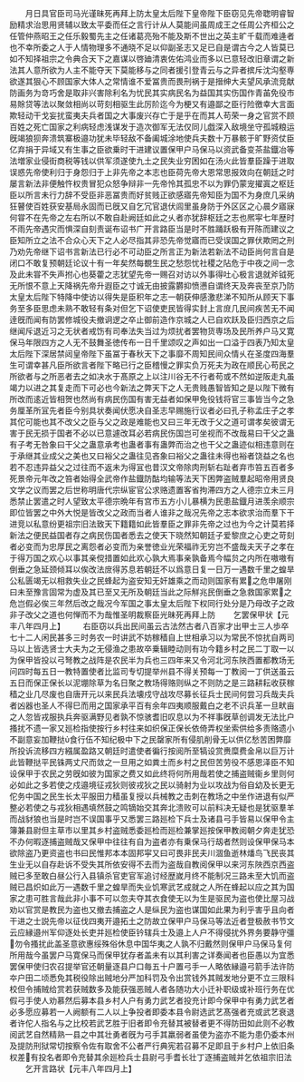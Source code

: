 <!-- { "loadSidebar": true } -->
　　月日具官臣司马光谨昧死再拜上防太皇太后陛下皇帝陛下臣窃见先帝聦明睿智励精求治思用贤辅以致太平委而任之言行计从人莫能间虽周成王之任周公齐桓公之任管仲燕昭王之任乐毅蜀先主之任诸葛亮殆不能及斯不世出之英主旷千载而难逄者也不幸所委之人于人情物理多不通晓不足以仰副圣志又足已自是谓古今之人皆莫已如不知择祖宗之令典合天下之嘉谋以啓廸清衷佐佑鸿业而多以已意轻改旧章谓之新法其人意所欲为人主不能夺天下莫能移与之同者援引登青云与之异者摈斥沈沟壑専欲遂其狠心不顾国家大体人之常情谁不爱冨贵而畏刑祸于是搢绅大夫望风承流竞献防画务为竒巧舍是取非兴害除利名为忧民其实病民名为益国其实伤国作青苖免役市易賖贷等法以聚敛相尚以苛刻相驱生此厉阶迄今为梗又有邉鄙之臣行险徼幸大言面欺轻动干戈妄扰蛮夷夫兵者国之大事废兴存亡于是乎在而其人苟荣一身之官赏不顾百姓之死亡国家之利病轻虑浅谋发于造次御军无法仅同儿戯深入敌境坐守孤城粮运旣竭狼狈奔溃筑寨极邉功犹未毕轻敌不备阖城涂地使兵夫数十万暴骸于旷野资仗臣亿弃捐于异域又有生事之臣欲乗时干进建议置保甲户马保马以资武备变茶盐鐡冶等法増家业侵街商税等钱以供军须遂使九土之民失业穷困如在汤火此皆羣臣躁于进取误惑先帝使利归于身怨归于上非先帝之本志也臣荷先帝大恩常思报效向在朝廷之时屡言新法非便触忤权贵冒犯众怒争辩非一先帝怜其孤忠不以为罪仍蒙宠擢寘之枢廷臣以所言未行力辞不受臣非恶冨贵而好贫贱正欲感寤先帝知臣为国不为身庶几采纳狂瞽使百姓获安基局永固而已旣又自乞冗官退伏闾里虽身防于外区区之心晨夕寤寐何甞不在先帝之左右所以不敢自赴阙廷如此之乆者亦犹辞枢廷之志也熈寜七年歴时不雨先帝遇灾而惧深自刻责诞布诏书广开言路臣当是时不胜踊跃极有开陈而建议之臣知所立之法不合众心天下之人必尽指其非恐先帝觉寤而已受误国之罪伏欺罔之刑乃劝先帝继下诏书言新法已行必不可动臣之所言正为新法若新法不动臣尚何言自是闭口不敢复预朝廷论议十有一年矣然每覩生民之愁怨忧社稷之阽危于中夜之间一念及此未甞不失声拊心也葵藿之志犹望先帝一赐召对访以外事得吐心极言退就斧钺死无所恨不意上天降祸先帝升遐臣之寸诚无由披露欝抑愤懑自谓终天及奔丧至京乃防太皇太后陛下特降中使访以得失是臣积年之志一朝获伸感激悲涕不知所从顾天下事务至多臣思虑未熟不敢轻有条对但乞下诏使吏民皆得实封上言庻几民间疾苦无不闻逹旣而闻有防罢修城役夫撤诇逻之卒止御前造作京城之人已自欢跃及臣归西京之后继闻斥退近习之无状者戒饬有司奉法失当过为烦扰者罢物货専场及民所养户马又寛保马年限四方之人无不鼓舞圣徳传布一日千里颂叹之声如出一口溢于四表乃知太皇太后陛下深居禁闼皇帝陛下虽冨于春秋天下之事靡不周知民间众情乆在圣度四海羣生可谓幸甚凡臣所欲言者陛下略已行之臣稽慢之罪实负万死夫为政在顺民心苟民之所欲者与之所恶者去之如决水于髙原之上以注川谷无不行者苟或不然如逆阪走丸虽竭力以进之其复走而下可必也今新法之弊天下之人无贵贱愚智皆知之是以陛下微有所改而逺近皆相贺也然尚有病民伤国有害无益者如保甲免役钱将官三事皆当今之急务厘革所冝先者臣今别具状奏闻伏愿决自圣志早赐施行议者必曰孔子称孟庄子之孝其佗可能也其不改父之臣与父之政是难能也又曰三年无改于父之道可谓孝矣彼谓无害于民无损于国者不必以已意遽改耳必若病民伤国岂可坐视而不改哉易曰干父之蛊有子考无咎象曰干父之蛊意承考也蛊者事有蛊弊而治之也干父之蛊迹似相违意则在于承继其业成父之美也又曰裕父之蛊往见吝象曰裕父之蛊往未得也裕者饶益之名也若不忍违异益父之过往而不返未为得冝也昔汉文帝除肉刑斩右趾者弃市笞五百者多死景帝元年改之笞者始得全武帝作盐鐡防酤均输等法天下困弊盗贼羣起昭帝用贤良文学之议而罢之后世称明唐代宗纵宦官公求赂遗置客省拘滞四方之人德宗立未三月悉禁止罢遣之时人望致太平德宗晩年有宫市五方小儿暴横为民患盐鐡月进羡余顺宗即位皆罢之中外大悦是皆改父之政而当者人谁非之哉况先帝之志本欲求治而羣下干进竞以私意纷更祖宗旧法致天下籍籍如此皆羣臣之罪非先帝之过也为今之计莫若择新法之便民益国者存之病民伤国者悉去之使天下晓然知朝廷子爱黎庶之心吏之苛刻者必变而为忠厚民之离怨者必变而为亲誉徳业光荣福祚无穷岂不盛哉夫天子之孝在于得万国之欢心以事其亲傥措置如此欢心孰大焉事亲孰备焉今幅贠之内所在嗷嗷有倒垂之急延颈倾耳以俟改法庻得苏息若朝廷不以爲意日复一日万一遇数千里之蝗旱公私匮竭无以相救失业之民蜂起为盗安知无奸雄乘之而动则国家有累之危申屠刚曰未至豫言固常为虚及其已至又无所及朝廷当此之际觧兆民倒垂之急救国家累之危岂假必俟三年然后改之哉况今军国之事太皇太后陛下权同行处分是乃母改子之政非子改父之道也何惮而不为哉惟圣明裁察臣光昧死再拜上防
　　乞罢保甲状【元丰八年四月上】
　　右臣窃以兵出民间虽云古法然古者八百家才出甲士三人歩卒七十二人闲民甚多三时务农一时讲武不妨稼穑自上世相承习以为常民不惊扰自两司马以上皆选贤士大夫为之无侵渔之患故卒乗辑睦动则有功今籍乡村之民二丁取一以为保甲皆投以弓弩教之战阵是农民半为兵也三四年来又令河北河东陜西置都教场无问四时每五日一教特置使者比监司专切提举州县不得关预每一丁教阅一丁供送虽云五日而保正保长以泥堋除草为名日聚之教场得赂则纵之不则防之是三路耕耘收获稼穑之业几尽废也自唐开元以来民兵法壊戍守战攻尽募长征兵士民间何尝习兵哉夫兵者凶器也圣人不得巳而用之国家承平百有余年四夷顺服戴白之老不识兵革一旦畎亩之人忽皆戎服执兵奔驱满野见者孰不惊骇耆旧叹息以为不祥事旣草创调发无法比户搔扰不遗一家又廵检指使按行乡村往来如织保正保长依倚弄权坐索供给多责赂遗小不副意妄加鞭挞食行伍不知纪极中下之民罄家所有侵肌削骨无以供亿愁苦困弊靡所投诉流移四方繦属盈路又朝廷时遣使者徧行按阅所至犒设赏赉糜费金帛以巨万计此皆鞭挞平民铢两丈尺而敛之一旦用之如粪土而乡村之民但苦劳役不感恩泽臣不知设保甲于农民之劳旣如彼为国家之费又如此终将何所用哉若使之捕盗贼衞乡里则何必如此之多若使之戍邉境征戎狄则彼戎狄之民以骑射为业以攻战为俗自幼及长更无佗务中国之民生长太平服田力穑虽复授以兵械教之击刺在教场之中坐作进退有似严整必若使之与戎狄相遇填然鼓之鸣镝始交其奔北溃败可以前料决无疑也是犹驱羣羊而战豺狼也当是时岂不误国事乎又悉罢三路廵检下兵士及诸县弓手皆易以保甲令主簿兼县尉但主草市以里其乡村盗贼悉委廵检而廵检兼掌廵按保甲教阅朝夕奔走犹恐不办何暇逐捕盗贼哉又保甲中往往有自为盗者亦有乗保马行刼者然则设保甲保马本欲除盗乃更资盗也书曰民惟邦本本固邦寜又曰可畏非民夫川涸鱼逝林燔鸟飞民丧其生业无以自存赴诉不受失其所依安得不去而为盗哉自教阅保甲以来河东陜西京西盗贼已多至敢白昼公行入县镇杀官吏官军追讨经歴嵗月终不能制况三路未至大饥而盗贼已昌炽如此万一遇数千里之蝗旱而失业饥寒武艺成就之人所在蜂起以应之其为国家之患可胜言哉此非小事不可以忽夫夺其衣食使无以为生是驱民为盗也使比屋习战劝以官赏是教民为盗也又撤去捕盗之人是纵民为盗也谋国如此果为利乎害乎且向者干进之士説先帝以征伐四夷开邉拓土之防故立保甲户马保马等法近者登极赦书节文云应縁邉州军仰逐处长吏并廵检使臣钤辖兵士及邉上人户不得侵扰外界务要静守彊勿令搔扰此盖圣意欲惠绥殊俗休息中国华夷之人孰不归戴然则保甲户马保马复何所用哉今虽罢户马寛保马而保甲犹存者盖未有以其利害之详奏闻者也臣愚以为宜悉罢保甲使归农召提举官还朝量逐县户口毎五十户置弓手一人略依縁邉弓箭手法许防夲户田二顷悉免其税役除出贼地分严加科罚及令出赏钱外其贼发地分更不立三限科校但令捕贼给赏若获贼数多及能获强恶贼人者各随功大小迁补职级或补班行务在优假弓手使人劝慕然后募本县乡村人户有勇力武艺者投充计即今保甲中有勇力武艺者必多愿应募若一人阙额有二人以上争投者即委本县令尉选武艺髙强者充或武艺衰退者许佗人指名与之比校若武艺胜于旧者即令充替其被替者更不得防田如此则不必教阅武艺自然精熟一县之中其壮勇者旣为弓手其羸弱者虽使为盗亦不能为患仍委本州及提防刑狱常切按察令佐有取舍不公者严行典宪若召募不足即且于乡村户上依旧条权差有投名者即令充替其余廵检兵士县尉弓手耆长壮丁逐捕盗贼并乞依祖宗旧法
　　乞开言路状【元丰八年四月上】
